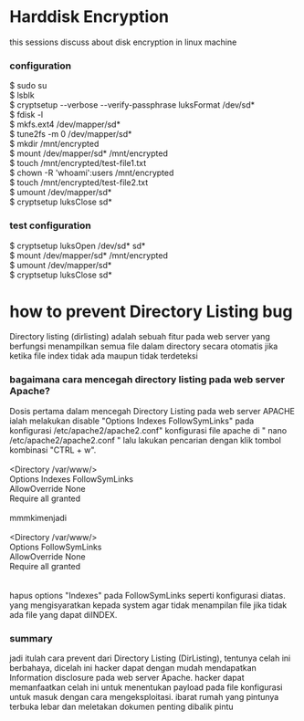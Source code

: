 # Harddisk Encryption
this sessions discuss about disk encryption in linux machine
### configuration
$ sudo su <br />
$ lsblk <br />
$ cryptsetup --verbose --verify-passphrase luksFormat /dev/sd* <br />
$ fdisk -l <br />
$ mkfs.ext4 /dev/mapper/sd* <br />
$ tune2fs -m 0 /dev/mapper/sd* <br />
$ mkdir /mnt/encrypted <br />
$ mount /dev/mapper/sd* /mnt/encrypted <br />
$ touch /mnt/encrypted/test-file1.txt <br />
$ chown -R 'whoami':users /mnt/encrypted <br />
$ touch /mnt/encrypted/test-file2.txt <br />
$ umount /dev/mapper/sd* <br />
$ cryptsetup luksClose sd* <br />

### test configuration
$ cryptsetup luksOpen /dev/sd* sd* <br />
$ mount /dev/mapper/sd* /mnt/encrypted <br />
$ umount /dev/mapper/sd* <br />
$ cryptsetup luksClose sd* <br />

# how to prevent Directory Listing bug
Directory listing (dirlisting) adalah sebuah fitur pada web server yang berfungsi menampilkan semua file dalam directory secara otomatis jika ketika file index tidak ada maupun tidak terdeteksi
### bagaimana cara mencegah directory listing pada web server Apache?
Dosis pertama dalam mencegah Directory Listing pada web server APACHE ialah melakukan disable "Options Indexes FollowSymLinks" pada konfigurasi /etc/apache2/apache2.conf"
konfigurasi file apache di " nano /etc/apache2/apache2.conf " lalu lakukan pencarian dengan klik tombol kombinasi "CTRL + w". <br />
<br /><Directory /var/www/><br />
        Options Indexes FollowSymLinks <br />
        AllowOverride None <br />
        Require all granted <br />
</Directory> <br />
mmmkimenjadi<br />
<br /><Directory /var/www/><br />
        Options FollowSymLinks <br />
        AllowOverride None <br />
        Require all granted <br />
</Directory> <br />
<br />
hapus options "Indexes" pada FollowSymLinks seperti konfigurasi diatas. yang mengisyaratkan kepada system agar tidak menampilan file jika tidak ada file yang dapat diINDEX.
<br />
### summary
jadi itulah cara prevent dari Directory Listing (DirListing), tentunya celah ini berbahaya, dicelah ini hacker dapat dengan mudah mendapatkan Information disclosure pada web server Apache. hacker dapat memanfaatkan celah ini untuk menentukan payload pada file konfigurasi untuk masuk dengan cara mengeksploitasi. ibarat rumah yang pintunya terbuka lebar dan meletakan dokumen penting dibalik pintu 
